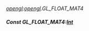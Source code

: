 _[opengl](../../modules/opengl/opengl-module.md):[opengl](../../modules/opengl/opengl-module.md).GL\_FLOAT\_MAT4_
##### Const GL\_FLOAT\_MAT4:[Int](../../modules/wonkey/wonkey-types-int.md)
